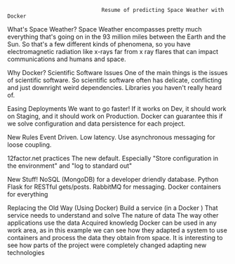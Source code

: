                                   Resume of predicting Space Weather with Docker

What's Space Weather?
Space Weather encompasses pretty much everything that's going on in the 93 million miles between the Earth and the Sun. So that's a few different kinds of phenomena, so you have electromagnetic radiation like x-rays far from x ray flares that can impact communications and humans and space.

Why Docker?
Scientific Software Issues
One of the main things is the issues of scientific software. So scientific software often has delicate, conflicting and just downright weird dependencies. Libraries you haven't really heard of.

Easing Deployments
We want to go faster! If it works on Dev, it should work on Staging, and it should work on Production. Docker can guarantee this if we solve configuration and data persistence for each project.

New Rules
Event Driven.
Low latency. Use asynchronous messaging for loose coupling.

12factor.net practices
The new default. Especially "Store configuration in the environment" and "log to standard out"

New Stuff!
NoSQL (MongoDB) for a developer driendly database. Python Flask for RESTful gets/posts. RabbitMQ for messaging. Docker containers for everything

Replacing the Old Way (Using Docker)
Build a service (in a Docker )
That service needs to understand and solve
The nature of data
The way other applications use the data
Acquired knowledg
Docker can be used in any work area, as in this example we can see how they adapted a system to use containers and process the data they obtain from space. It is interesting to see how parts of the project were completely changed adapting new technologies
